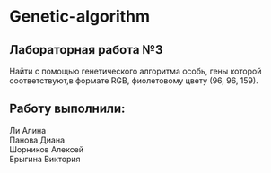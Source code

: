 # Genetic-algorithm
## Лабораторная работа №3
Найти с помощью генетического алгоритма особь, гены которой соответствуют,в формате RGB, фиолетовому цвету (96, 96, 159).
## Работу выполнили: 
Ли Алина  
Панова Диана  
Шорников Алексей  
Ерыгина Виктория  
